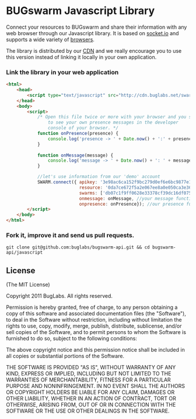 # BUGswarm Javascript Library

Connect your resources to BUGswarm and share their information with any web browser through our 
Javascript library. It is based on [socket.io](http://socket.io) and supports a wide
variety of [browsers](http://socket.io/#browser-support).

The library is distributed by our [CDN](http://en.wikipedia.org/wiki/Content_delivery_network) and 
we really encourage you to use this version instead of linking it locally in your own application.

### Link the library in your web application

```html
<html>
    <head>
        <script type="text/javascript" src="http://cdn.buglabs.net/swarm/swarm-v0.4.0.js"></script>
    </head>
    <body>
        <script>
            /* Open this file twice or more with your browser and you should be able 
                to see your own presence messages in the developer 
                console of your browser. */
            function onPresence(presence) {
                console.log('presence -> ' + Date.now() + ':' + presence);
            }
        
            function onMessage(message) {
                console.log('message -> ' + Date.now() + ': ' + message);
            }

            //let's use information from our 'demo' account
            SWARM.connect({ apikey: '3e98ac6ca152f9bc279d0ef6e6bc9877e1508fd8', //participation key
                            resource: '0da7ce672f5a2e067ee8a0e050ca3e363283ea39', //your resource id that also is a member of your swarm
                            swarms: ['db07c1f9ff0628e33378cf39dc16df0755cdd3f0'], //your swarm
                            onmessage: onMessage, //your message function callback
                            onpresence: onPresence}); //our presence function callback
        </script>
    </body>
</html>
```

### Fork it, improve it and send us pull requests.
```shell
git clone git@github.com:buglabs/bugswarm-api.git && cd bugswarm-api/javascript
```

## License
(The MIT License)

Copyright 2011 BugLabs. All rights reserved.

Permission is hereby granted, free of charge, to any person obtaining a copy
of this software and associated documentation files (the "Software"), to
deal in the Software without restriction, including without limitation the
rights to use, copy, modify, merge, publish, distribute, sublicense, and/or
sell copies of the Software, and to permit persons to whom the Software is
furnished to do so, subject to the following conditions:

The above copyright notice and this permission notice shall be included in
all copies or substantial portions of the Software.

THE SOFTWARE IS PROVIDED "AS IS", WITHOUT WARRANTY OF ANY KIND, EXPRESS OR
IMPLIED, INCLUDING BUT NOT LIMITED TO THE WARRANTIES OF MERCHANTABILITY,
FITNESS FOR A PARTICULAR PURPOSE AND NONINFRINGEMENT. IN NO EVENT SHALL THE
AUTHORS OR COPYRIGHT HOLDERS BE LIABLE FOR ANY CLAIM, DAMAGES OR OTHER
LIABILITY, WHETHER IN AN ACTION OF CONTRACT, TORT OR OTHERWISE, ARISING
FROM, OUT OF OR IN CONNECTION WITH THE SOFTWARE OR THE USE OR OTHER DEALINGS
IN THE SOFTWARE.


